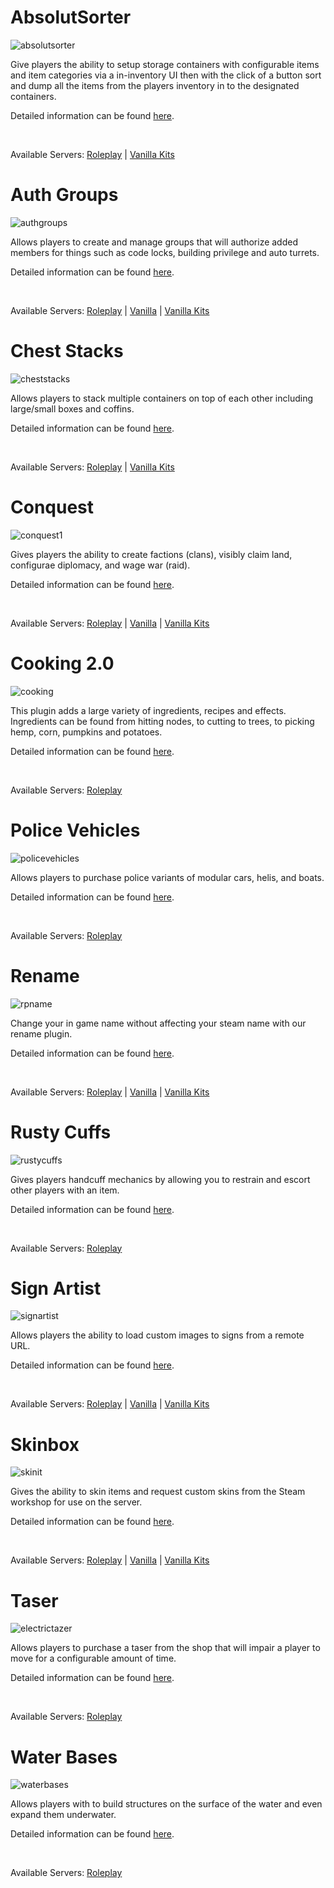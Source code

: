 # AbsolutSorter
![absolutsorter](/absolutsorter.webp)

Give players the ability to setup storage containers with configurable items and item categories via a in-inventory UI then with the click of a button sort and dump all the items from the players inventory in to the designated containers.

Detailed information can be found [here](plugins/modal/absolutsorter).

&nbsp;

Available Servers: [Roleplay](steam://connect/54.39.130.212:28015) | [Vanilla Kits](steam://connect/54.39.130.212:28015)

# Auth Groups
![authgroups](/authgroups.webp)

Allows players to create and manage groups that will authorize added members for things such as code locks, building privilege and auto turrets.

Detailed information can be found [here](plugins/modal/authgroups).

&nbsp;

Available Servers: [Roleplay](steam://connect/54.39.130.212:28015) | [Vanilla](steam://connect/54.39.130.212:28015) | [Vanilla Kits](steam://connect/54.39.130.212:28015)

# Chest Stacks
![cheststacks](/cheststacks.webp)

Allows players to stack multiple containers on top of each other including large/small boxes and coffins.

Detailed information can be found [here](plugins/modal/cheststacks).

&nbsp;

Available Servers: [Roleplay](steam://connect/54.39.130.212:28015) | [Vanilla Kits](steam://connect/54.39.130.212:28015)

# Conquest
![conquest1](/conquest1.webp)

Gives players the ability to create factions (clans), visibly claim land, configurae diplomacy, and wage war (raid).

Detailed information can be found [here](plugins/modal/conquest).

&nbsp;

Available Servers: [Roleplay](steam://connect/54.39.130.212:28015) | [Vanilla](steam://connect/54.39.130.212:28015) | [Vanilla Kits](steam://connect/54.39.130.212:28015)

# Cooking 2.0
![cooking](/cooking.webp)

This plugin adds a large variety of ingredients, recipes and effects. Ingredients can be found from hitting nodes, to cutting to trees, to picking hemp, corn, pumpkins and potatoes.

Detailed information can be found [here](plugins/modal/cooking).

&nbsp;

Available Servers: [Roleplay](steam://connect/54.39.130.212:28015)

# Police Vehicles
![policevehicles](/policevehicles.webp)

Allows players to purchase police variants of modular cars, helis, and boats.

Detailed information can be found [here](plugins/modal/policevehicles).

&nbsp;

Available Servers: [Roleplay](steam://connect/54.39.130.212:28015)

# Rename
![rpname](/rpname.webp)

Change your in game name without affecting your steam name with our rename plugin.

Detailed information can be found [here](plugins/modal/rpname).

&nbsp;

Available Servers: [Roleplay](steam://connect/54.39.130.212:28015) | [Vanilla](steam://connect/54.39.130.212:28015) | [Vanilla Kits](steam://connect/54.39.130.212:28015)

# Rusty Cuffs
![rustycuffs](/rustycuffs.webp)

Gives players handcuff mechanics by allowing you to restrain and escort other players with an item.

Detailed information can be found [here](plugins/modal/rustycuffs).

&nbsp;

Available Servers: [Roleplay](steam://connect/54.39.130.212:28015)

# Sign Artist
![signartist](/signartist.webp)

Allows players the ability to load custom images to signs from a remote URL.

Detailed information can be found [here](plugins/modal/signartist).

&nbsp;

Available Servers: [Roleplay](steam://connect/54.39.130.212:28015) | [Vanilla](steam://connect/54.39.130.212:28015) | [Vanilla Kits](steam://connect/54.39.130.212:28015)

# Skinbox
![skinit](/skinit.webp)

Gives the ability to skin items and request custom skins from the Steam workshop for use on the server.

Detailed information can be found [here](plugins/modal/skinit).

&nbsp;

Available Servers: [Roleplay](steam://connect/54.39.130.212:28015) | [Vanilla](steam://connect/54.39.130.212:28015) | [Vanilla Kits](steam://connect/54.39.130.212:28015)

# Taser
![electrictazer](/electrictazer.webp)

Allows players to purchase a taser from the shop that will impair a player to move for a configurable amount of time.

Detailed information can be found [here](plugins/modal/electrictazer).

&nbsp;

Available Servers: [Roleplay](steam://connect/54.39.130.212:28015)

# Water Bases
![waterbases](/waterbases.webp)

Allows players with to build structures on the surface of the water and even expand them underwater.

Detailed information can be found [here](plugins/modal/waterbases).

&nbsp;

Available Servers: [Roleplay](steam://connect/54.39.130.212:28015)
